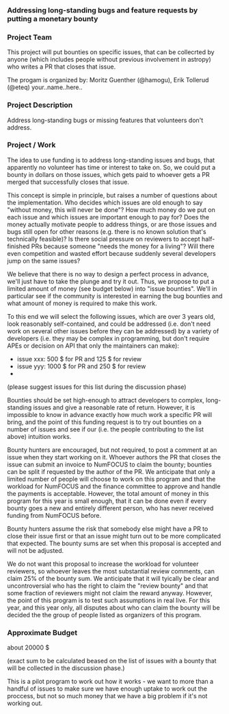 ### Addressing long-standing bugs and feature requests by putting a monetary bounty

### Project Team
This project will put bounties on specific issues, that can be collecrted by anyone (which includes people without previous involvement in astropy) who writes a PR that closes that issue.

The progam is organized by: Moritz Guenther (@hamogu), Erik Tollerud (@eteq) your..name..here..

### Project Description
Address long-standing bugs or missing features that volunteers don't address.

### Project / Work
The idea to use funding is to address long-standing issues and bugs, that apparently no volunteer has time or interest to take on. So, we could put a bounty in dollars on those issues, which gets paid to whoever gets a PR merged that successfully closes that issue.

This concept is simple in principle, but raises a number of questions about the implementation. Who decides which issues are old enough to say "without money, this will never be done"? How much money do we put on each issue and which issues are important enough to pay for? Does the money actually motivate people to address things, or are those issues and bugs still open for other reasons (e.g. there is no known solution that's technically feasible)? Is there social pressure on reviewers to accept half-finished PRs because someone "needs the money for a living"? Will there even competition and wasted effort because suddenly several developers jump on the same issues?

We believe that there is no way to design a perfect process in advance, we'll just have to take the plunge and try it out. Thus, we propose to put a limited amount of money (see budget below) into "issue bounties".
We'll in particular see if the community is interested in earning the bug bounties and what amount of money is required to make this work.

To this end we will select the following issues, which are over 3 years old, look reasonably self-contained, and could be addressed (i.e. don't need work on several other issues before they can be addressed) by a variety of developers (i.e. they may be complex in programming, but don't require APEs or decision on API that only the maintainers can make):

- issue xxx: 500 $ for PR and 125 $ for review
- issue yyy: 1000 $ for PR and 250 $ for review
-

(please suggest issues for this list during the discussion phase)

Bounties should be set high-enough to attract developers to complex, long-standing issues and give a reasonable rate of return. However, it is impossible to know in advance exactly how much work a specific PR will bring, and the point of this funding request is to try out bounties on a number of issues and see if our (i.e. the people contributing to the list above) intuition works.

Bounty hunters are encouraged, but not required, to post a comment at an issue when they start working on it. Whoever authors the PR that closes the issue can submit an invoice to NumFOCUS to claim the bounty; bounties can be split if requested by the author of the PR.
We anticipate that only a limited number of people will choose to work on this program and that the workload for NumFOCUS and the finance committee to approve and handle the payments is acceptable. However, the total amount of money in this program for this year is small enough, that it can be done even if every bounty goes a new and entirely different person, who has never received funding from NumFOCUS before.

Bounty hunters assume the risk that somebody else might have a PR to close their issue first or that an issue might turn out to be more complicated that expected. The bounty sums are set when this proposal is accepted and will not be adjusted.

We do not want this proposal to increase the workload for volunteer reviewers, so whoever leaves the most substantial review comments, can claim 25% of the bounty sum. We anticipate that it will tyically be clear and uncontroversial who has the right to claim the "review bounty" and that some fraction of reviewers might not claim the reward anyway. However, the point of this program is to test such assumptions in real live. For this year, and this year only, all disputes about who can claim the bounty will be decided the the group of people listed as organizers of this program. 

### Approximate Budget

about 20000 $

(exact sum to be calculated beased on the list of issues with a bounty that will be collected in the discussion phase.)

This is a pilot program to work out how it works - we want to more than a handful of issues to make sure we have enough uptake to work out the proccess, but not so much money that we have a big problem if it's not working out.
